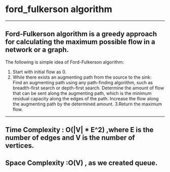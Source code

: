 # ford_fulkerson algorithm
----------------------------------------------------------------------------------------------------------------------------------------------------------------------
Ford-Fulkerson algorithm is a greedy approach for calculating the maximum possible flow in a network or a graph.
----------------------------------------------------------------------------------------------------------------------------------------------------------------------
The following is simple idea of Ford-Fulkerson algorithm:
1. Start with initial flow as 0.
2. While there exists an augmenting path from the source to the sink:  
	Find an augmenting path using any path-finding algorithm, such as breadth-first search or depth-first search.
	Determine the amount of flow that can be sent along the augmenting path, which is the minimum residual capacity along the edges of the path.
	Increase the flow along the augmenting path by the determined amount.
3.Return the maximum flow.
----------------------------------------------------------------------------------------------------------------------------------------------------------------------
Time Complexity : O(|V| * E^2) ,where E is the number of edges and V is the number of vertices.
----------------------------------------------------------------------------------------------------------------------------------------------------------------------
Space Complexity :O(V) , as we created queue.
----------------------------------------------------------------------------------------------------------------------------------------------------------------------
